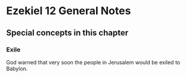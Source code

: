 # Ezekiel 12 General Notes
## Special concepts in this chapter

### Exile

God warned that very soon the people in Jerusalem would be exiled to Babylon.